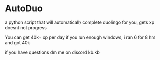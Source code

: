 # AutoDuo
a python script that will automatically complete duolingo for you, gets xp doesnt not progress

You can get 40k+ xp per day if you run enough windows, i ran 6 for 8 hrs and got 40k


if you have questions dm me on discord kb.kb
